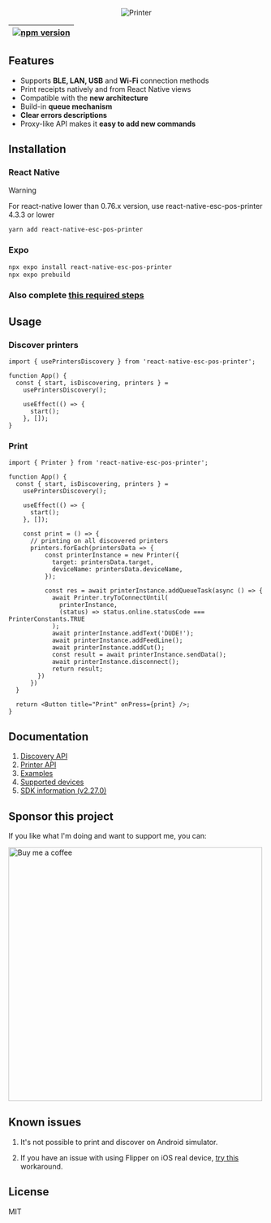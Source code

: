 <p align="center">
  <img src="./docs/assets/printer.png"
     alt="Printer"
/>
</p>

|  [![npm version](https://badge.fury.io/js/react-native-esc-pos-printer.svg)](https://badge.fury.io/js/react-native-esc-pos-printer)  |
|---|

## Features
 - Supports **BLE, LAN, USB** and **Wi-Fi** connection methods
 - Print receipts natively and from React Native views
 - Compatible with the **new architecture**
 - Build-in **queue mechanism**
 - **Clear errors descriptions**
 - Proxy-like API makes it **easy to add new commands**


## Installation

### React Native

> [!WARNING]  
> For react-native lower than 0.76.x version, use react-native-esc-pos-printer 4.3.3 or lower

```sh
yarn add react-native-esc-pos-printer
```

### Expo

```sh
npx expo install react-native-esc-pos-printer
npx expo prebuild
```

### Also complete [this required steps](./docs/INSTALLATION.md)

## Usage

### Discover printers

```tsx
import { usePrintersDiscovery } from 'react-native-esc-pos-printer';

function App() {
  const { start, isDiscovering, printers } =
    usePrintersDiscovery();

    useEffect(() => {
      start();
    }, []);
}
```

### Print

```tsx
import { Printer } from 'react-native-esc-pos-printer';

function App() {
  const { start, isDiscovering, printers } =
    usePrintersDiscovery();

    useEffect(() => {
      start();
    }, []);

    const print = () => {
      // printing on all discovered printers
      printers.forEach(printersData => {
          const printerInstance = new Printer({
            target: printersData.target,
            deviceName: printersData.deviceName,
          });

          const res = await printerInstance.addQueueTask(async () => {
            await Printer.tryToConnectUntil(
              printerInstance,
              (status) => status.online.statusCode === PrinterConstants.TRUE
            );
            await printerInstance.addText('DUDE!');
            await printerInstance.addFeedLine();
            await printerInstance.addCut();
            const result = await printerInstance.sendData();
            await printerInstance.disconnect();
            return result;
        })
      })
  }

  return <Button title="Print" onPress={print} />;
}

```

## Documentation
1. [Discovery API](./docs/discovery/discovery.md)
2. [Printer API](./docs/printer/Printer.md)
3. [Examples](./docs/QUICK_START.md)
4. [Supported devices](./docs/SUPPORTED_DEVICES.md)
5. [SDK information (v2.27.0)](./docs/SDK.md)

## Sponsor this project
If you like what I'm doing and want to support me, you can:

<p align="left">
  <a href="https://buymeacoffee.com/tr3v3r" target="_blank">
    <img width="500"  src="./docs/assets/coffee.png" alt="Buy me a coffee" />
  </a>
</p>

## Known issues

1. It's not possible to print and discover on Android simulator.

2. If you have an issue with using Flipper on iOS real device, [try this](./docs/flipperWorkaround.md) workaround.

## License

MIT

